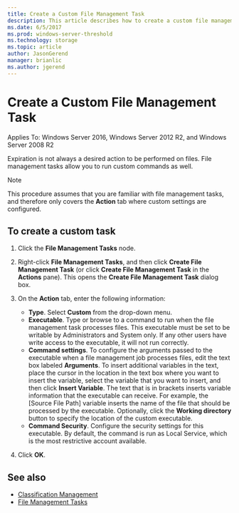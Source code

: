```yaml
---
title: Create a Custom File Management Task
description: This article describes how to create a custom file management task and custom tasks.
ms.date: 6/5/2017
ms.prod: windows-server-threshold
ms.technology: storage
ms.topic: article
author: JasonGerend
manager: brianlic
ms.author: jgerend
---
```


# Create a Custom File Management Task

Applies To: Windows Server 2016, Windows Server 2012 R2, and Windows Server 2008 R2

Expiration is not always a desired action to be performed on files. File management tasks allow you to run custom commands as well.

> [!Note]
> This procedure assumes that you are familiar with file management tasks, and therefore only covers the **Action** tab where custom settings are configured.

## To create a custom task
1.  Click the **File Management Tasks** node.

2.  Right-click **File Management Tasks**, and then click **Create File Management Task** (or click **Create File Management Task** in the **Actions** pane). This opens the **Create File Management Task** dialog box.

3.  On the **Action** tab, enter the following information:

    -   **Type**. Select **Custom** from the drop-down menu.
    -   **Executable**. Type or browse to a command to run when the file management task processes files. This executable must be set to be writable by Administrators and System only. If any other users have write access to the executable, it will not run correctly.
    -   **Command settings**. To configure the arguments passed to the executable when a file management job processes files, edit the text box labeled **Arguments**. To insert additional variables in the text, place the cursor in the location in the text box where you want to insert the variable, select the variable that you want to insert, and then click **Insert Variable**. The text that is in brackets inserts variable information that the executable can receive. For example, the \[Source File Path\] variable inserts the name of the file that should be processed by the executable. Optionally, click the **Working directory** button to specify the location of the custom executable.
    -   **Command Security**. Configure the security settings for this executable. By default, the command is run as Local Service, which is the most restrictive account available.

4.  Click **OK**.

## See also

-   [Classification Management](classification-management.md)
-   [File Management Tasks](file-management-tasks.md)


